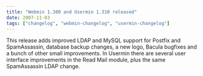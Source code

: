 ```yaml
---
title: "Webmin 1.380 and Usermin 1.310 released"
date: 2007-11-03
tags: ["changelog", "webmin-changelog", "usermin-changelog"]
---
```


This release adds improved LDAP and MySQL support for Postfix and SpamAssassin, database backup changes, a new logo, Bacula bugfixes and a bunch of other small improvements. In Usermin there are several user interface improvements in the Read Mail module, plus the same SpamAssassin LDAP change.
